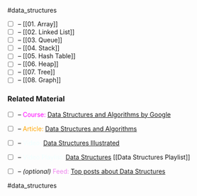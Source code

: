 #data_structures

- [ ] – [[01. Array]]
- [ ] – [[02. Linked List]]
- [ ] – [[03. Queue]]
- [ ] – [[04. Stack]]
- [ ] – [[05. Hash Table]]
- [ ] – [[06. Heap]]
- [ ] – [[07. Tree]]
- [ ] – [[08. Graph]]

### Related Material

- [ ] – <font color="magenta"> Course: </font> [Data Structures and Algorithms by Google](https://techdevguide.withgoogle.com/paths/data-structures-and-algorithms/)
- [ ] – <font color="orange"> Article: </font> [Data Structures and Algorithms](https://www.javatpoint.com/data-structure-tutorial)
- [ ] – <font color="azure"> Video: </font> [Data Structures Illustrated](https://www.youtube.com/watch?v=9rhT3P1MDHk&list=PLkZYeFmDuaN2-KUIv-mvbjfKszIGJ4FaY)
- [ ] – <font color="azure"> Video Playlist: </font> [Data Structures](https://www.youtube.com/playlist?list=PLDV1Zeh2NRsB6SWUrDFW2RmDotAfPbeHu) [[Data Structures Playlist]]

- [ ] – *(optional)* <font color="violet"> Feed: </font> [Top posts about Data Structures](https://app.daily.dev/tags/data-structures?ref=roadmapsh)

#data_structures